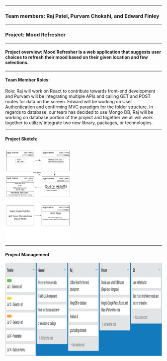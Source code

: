 
---

### Team members: Raj Patel, Purvam Chokshi, and Edward Finley

---

### Project: Mood Refresher

---

#### Project overview: Mood Refresher is a web application that suggests user choices to refresh their mood based on their given location and few selections.

---

#### Team Member Roles:

Role: Raj will work on React to contribute towards front-end development and Purvam will be integrating multiple APIs and calling GET and POST routes for data on the screen. Edward will be working on User Authentication and confirming MVC paradigm for the folder structure. In regards to database, our team has decided to use Mongo DB, Raj will be working on database portion of the project and together we all will work together to utilize/ integrate two new library, packages, or technologies. 

---

#### Project Sketch: 

<img src = "https://github.com/purvam98/Mood-Refresher/blob/master/project%203.png" height = 300/>

---

#### Project Management

<img src = "https://github.com/purvam98/Mood-Refresher/blob/master/Trello_checkpoint.png" height = 300/>

